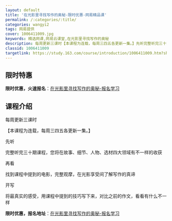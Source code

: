 ```yaml
---
layout: default
title: '在光影里寻找写作的奥秘-限时优惠-网易精品课'
permalink: /:categories/:title/
categories: wangyi2
tags: 网易提供
cover: 1006411009.jpg
keywords: 精选网课,网易云课堂,在光影里寻找写作的奥秘
description: 每周更新三课时【本课程为连载，每周三四五各更新一集。】先听完整听完三十期课程，您将在故事、细节、人物、选材四大领域有不一
classid: 1006411009
targetlink: https://study.163.com/course/introduction/1006411009.htm?share=1&shareId=1025206652&utm_campaign=share&utm_medium=iphoneShare&utm_source=&utm_u=1025206652
---
```


## 限时特惠

**限时优惠，火速报名**：[在光影里寻找写作的奥秘-报名学习](https://study.163.com/course/introduction/1006411009.htm?share=1&shareId=1025206652&utm_campaign=share&utm_medium=iphoneShare&utm_source=&utm_u=1025206652)

## 课程介绍

每周更新三课时

【本课程为连载，每周三四五各更新一集。】

先听

完整听完三十期课程，您将在故事、细节、人物、选材四大领域有不一样的收获

再看

找到课程中提到的电影，完整观摩，在光影享受间了解写作的真谛

开写

将最真实的感受，用课程中提到的技巧写下来，对比之前的作文，看看有什么不一样

**限时优惠，报名地址**：[在光影里寻找写作的奥秘-报名学习](https://study.163.com/course/introduction/1006411009.htm?share=1&shareId=1025206652&utm_campaign=share&utm_medium=iphoneShare&utm_source=&utm_u=1025206652)

